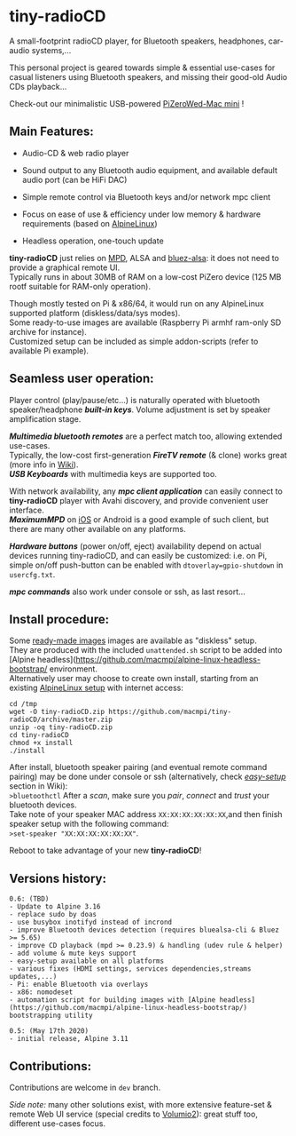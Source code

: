 # tiny-radioCD
 A small-footprint radioCD player, for Bluetooth speakers, headphones, car-audio systems,...

This personal project is geared towards simple & essential use-cases for casual listeners using Bluetooth speakers, and missing their good-old Audio CDs playback...

Check-out our minimalistic USB-powered [PiZeroWed-Mac mini](https://github.com/macmpi/tiny-radioCD/wiki/PiZeroWed-Mac-mini) !

## Main Features:

- Audio-CD & web radio player

- Sound output to any Bluetooth audio equipment, and available default audio port (can be HiFi DAC)

- Simple remote control via Bluetooth keys and/or network mpc client

- Focus on ease of use & efficiency under low memory & hardware requirements (based on [AlpineLinux](https://www.alpinelinux.org/))

- Headless operation, one-touch update


**tiny-radioCD** just relies on [MPD](https://www.musicpd.org/), ALSA and [bluez-alsa](https://github.com/Arkq/bluez-alsa/): it does not need to provide a graphical remote UI.\
Typically runs in about 30MB of RAM on a low-cost PiZero device (125 MB rootf suitable for RAM-only operation).

Though mostly tested on Pi & x86/64, it would run on any AlpineLinux supported platform (diskless/data/sys modes).\
Some ready-to-use images are available (Raspberry Pi armhf ram-only SD archive for instance).\
Customized setup can be included as simple addon-scripts (refer to available Pi example).



## Seamless user operation:

Player control (play/pause/etc...) is naturally operated with bluetooth speaker/headphone ***built-in keys***.
Volume adjustment is set by speaker amplification stage.

***Multimedia bluetooth remotes*** are a perfect match too, allowing extended use-cases.\
Typically, the low-cost first-generation ***FireTV remote*** (& clone) works great (more info in [Wiki](https://github.com/macmpi/tiny-radioCD/wiki)).\
***USB Keyboards*** with multimedia keys are supported too.

With network availability, any ***mpc client application*** can easily connect to **tiny-radioCD** player with Avahi discovery, and provide convenient user interface.\
***MaximumMPD*** on [iOS](https://itunes.apple.com/gb/app/maximummpd/id1437096437?mt=8) or Android is a good example of such client, but there are many other available on any platforms.

***Hardware buttons*** (power on/off, eject) availability depend on actual devices running tiny-radioCD, and can easily be customized: i.e. on Pi, simple on/off push-button can be enabled with `dtoverlay=gpio-shutdown` in `usercfg.txt`.

***mpc commands*** also work under console or ssh, as last resort...



## Install procedure:

Some [ready-made images](https://github.com/macmpi/tiny-radioCD/wiki/Pre-built-images) images are available as "diskless" setup.\
They are produced with the included `unattended.sh` script to be added into [Alpine headless](https://github.com/macmpi/alpine-linux-headless-bootstrap/ environment.\
Alternatively user may choose to create own install, starting from an existing [AlpineLinux setup](https://wiki.alpinelinux.org/wiki/Installation) with internet access:
```
cd /tmp
wget -O tiny-radioCD.zip https://github.com/macmpi/tiny-radioCD/archive/master.zip
unzip -oq tiny-radioCD.zip
cd tiny-radioCD
chmod +x install
./install
```

After install, bluetooth speaker pairing (and eventual remote command pairing) may be done under console or ssh (alternatively, check *[easy-setup](https://github.com/macmpi/tiny-radioCD/wiki)* section in Wiki):\
`>bluetoothctl`     After a *scan*, make sure you *pair*, *connect* and *trust* your bluetooth devices.\
Take note of your speaker MAC address `XX:XX:XX:XX:XX:XX`,and then finish speaker setup with the following command:\
`>set-speaker "XX:XX:XX:XX:XX:XX"`.

Reboot to take advantage of your new **tiny-radioCD**!



## Versions history:

```
0.6: (TBD)
- Update to Alpine 3.16
- replace sudo by doas
- use busybox inotifyd instead of incrond
- improve Bluetooth devices detection (requires bluealsa-cli & Bluez >= 5.65)
- improve CD playback (mpd >= 0.23.9) & handling (udev rule & helper)
- add volume & mute keys support
- easy-setup available on all platforms
- various fixes (HDMI settings, services dependencies,streams updates,...)
- Pi: enable Bluetooth via overlays
- x86: nomodeset
- automation script for building images with [Alpine headless](https://github.com/macmpi/alpine-linux-headless-bootstrap/) bootstrapping utility

0.5: (May 17th 2020)
- initial release, Alpine 3.11
```



## Contributions:

Contributions are welcome in `dev` branch.



*Side note:* many other solutions exist, with more extensive feature-set & remote Web UI service (special credits to [Volumio2](https://volumio.org/)): great stuff too, different use-cases focus.


